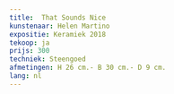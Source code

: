 ```yaml
---
title:  That Sounds Nice
kunstenaar: Helen Martino
expositie: Keramiek 2018
tekoop: ja
prijs: 300
techniek: Steengoed 
afmetingen: H 26 cm.- B 30 cm.- D 9 cm.
lang: nl
---
```

